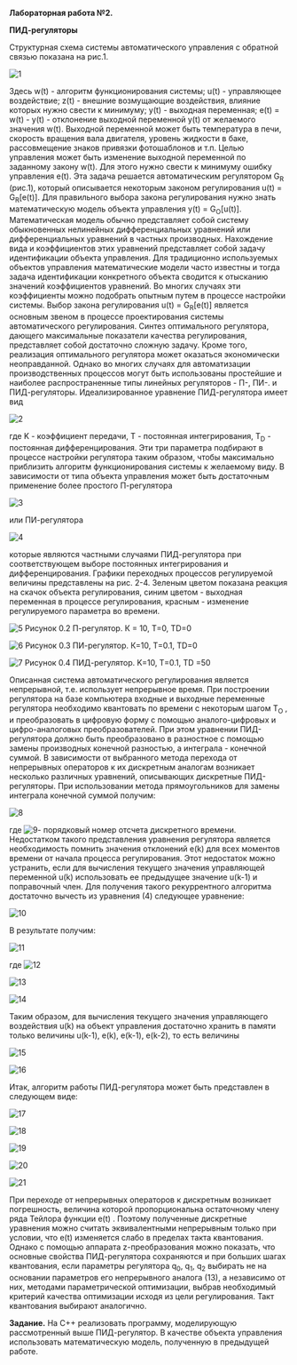**Лабораторная работа №2.**

**ПИД-регуляторы**

Структурная схема системы автоматического управления с обратной связью показана на рис.1.

![1](images/1.png)

Здесь w(t) - алгоритм функционирования системы; u(t) - управляющее воздействие; z(t) - внешние возмущающие воздействия, влияние которых нужно свести к минимуму; y(t) - выходная переменная; e(t) = w(t) - y(t) - отклонение выходной переменной y(t) от желаемого значения w(t).
Выходной переменной может быть температура в печи, скорость вращения вала двигателя, уровень жидкости в баке, рассовмещение знаков привязки фотошаблонов и т.п. Целью управления может быть изменение выходной переменной по заданному закону w(t). Для этого нужно свести к минимуму ошибку управления e(t).
Эта задача решается автоматическим регулятором G<sub>R</sub> (рис.1), который описывается некоторым законом регулирования u(t) = G<sub>R</sub>[e(t)]. Для правильного выбора закона регулирования нужно знать математическую модель объекта управления y(t) = G<sub>O</sub>[u(t)]. Математическая модель обычно представляет собой систему обыкновенных нелинейных дифференциальных уравнений или дифференциальных уравнений в частных производных. Нахождение вида и коэффициентов этих уравнений представляет собой задачу идентификации объекта управления. Для традиционно используемых объектов управления математические модели часто известны и тогда задача идентификации конкретного объекта сводится к отысканию значений коэффициентов уравнений. Во многих случаях эти коэффициенты можно подобрать опытным путем в процессе настройки системы.
Выбор закона регулирования u(t) = G<sub>R</sub>[e(t)] является основным звеном в процессе проектирования системы автоматического регулирования. Синтез оптимального регулятора, дающего максимальные показатели качества регулирования, представляет собой достаточно сложную задачу. Кроме того, реализация оптимального регулятора может оказаться экономически неоправданной. Однако во многих случаях для автоматизации производственных процессов могут быть использованы простейшие и наиболее распространенные типы линейных регуляторов - П-, ПИ-. и ПИД-регуляторы.
Идеализированное уравнение ПИД-регулятора имеет вид 

![2](images/2.png)

где K - коэффициент передачи, T - постоянная интегрирования, T<sub>D</sub> - постоянная дифференцирования.
Эти три параметра подбирают в процессе настройки регулятора таким образом, чтобы максимально приблизить алгоритм функционирования системы к желаемому виду. 
В зависимости от типа объекта управления может быть достаточным применение более простого П-регулятора

![3](images/3.png)

или ПИ-регулятора

![4](images/4.png)

которые являются частными случаями ПИД-регулятора при соответствующем выборе постоянных интегрирования и дифференцирования.
Графики переходных процессов регулируемой величины представлены на рис. 2-4. Зеленым цветом показана реакция на скачок объекта регулирования, синим цветом - выходная переменная в процессе регулирования, красным - изменение регулируемого параметра во времени.

![5](images/5.png)
Рисунок 0.2 П-регулятор. К = 10, T=0, TD=0

![6](images/6.png)
Рисунок 0.3 ПИ-регулятор. К=10, T=0.1, TD=0

![7](images/7.png)
Рисунок 0.4 ПИД-регулятор. K=10, T=0.1, TD =50

Описанная система автоматического регулирования является непрерывной, т.е. использует непрерывное время. При построении регулятора на базе компьютера входные и выходные переменные регулятора необходимо квантовать по времени с некоторым шагом T<sub>O</sub> , и преобразовать в цифровую форму с помощью аналого-цифровых и цифро-аналоговых преобразователей. При этом уравнении ПИД-регулятора должно быть преобразовано в разностное с помощью замены производных конечной разностью, а интеграла - конечной суммой. В зависимости от выбранного метода перехода от непрерывных операторов к их дискретным аналогам возникает несколько различных уравнений, описывающих дискретные ПИД-регуляторы. При использовании метода прямоугольников для замены интеграла конечной суммой получим:

![8](images/8.png)

где ![9](images/9.png)- порядковый номер отсчета дискретного времени. 
Недостатком такого представления уравнения регулятора является необходимость помнить значения отклонений е(k) для всех моментов времени от начала процесса регулирования.
Этот недостаток можно устранить, если для вычисления текущего значения управляющей переменной u(k) использовать ее предыдущее значение u(k-1) и поправочный член. Для получения такого рекуррентного алгоритма достаточно вычесть из уравнения (4) следующее уравнение:

![10](images/10.png)

В результате получим:

![11](images/11.png)

где ![12](images/12.png)

![13](images/13.png)

![14](images/14.png)

Таким образом, для вычисления текущего значения управляющего воздействия u(k) на объект управления достаточно хранить в памяти только величины u(k-1), e(k), e(k-1), e(k-2), то есть величины

![15](images/15.png)

![16](images/16.png)

Итак, алгоритм работы ПИД-регулятора может быть представлен в следующем виде:

![17](images/17.png)

![18](images/18.png)

![19](images/19.png)

![20](images/20.png)

![21](images/21.png)

При переходе от непрерывных операторов к дискретным возникает погрешность, величина которой пропорциональна остаточному члену ряда Тейлора функции e(t) . Поэтому полученные дискретные уравнения можно считать эквивалентными непрерывным только при условии, что e(t) изменяется слабо в пределах такта квантования. 
Однако с помощью аппарата z-преобразования можно показать, что основные свойства ПИД-регулятора сохраняются и при больших шагах квантования, если параметры регулятора q<sub>0</sub>, q<sub>1</sub>, q<sub>2</sub> выбирать не на основании параметров его непрерывного аналога (13), а независимо от них, методами параметрической оптимизации, выбрав необходимый критерий качества оптимизации исходя из цели регулирования. Такт квантования выбирают аналогично.

**Задание.**
На C++  реализовать программу, моделирующую рассмотренный выше ПИД-регулятор.  В качестве объекта управления использовать математическую модель, полученную в предыдущей работе.